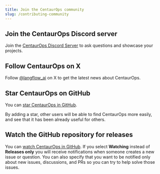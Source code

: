 ```yaml
---
title: Join the CentaurOps community
slug: /contributing-community
---
```




## Join the CentaurOps Discord server

Join the [CentaurOps Discord Server](https://discord.gg/EqksyE2EX9) to ask questions and showcase your projects.

## Follow CentaurOps on X

Follow [@langflow_ai](https://twitter.com/langflow_ai) on X to get the latest news about CentaurOps.

## Star CentaurOps on GitHub

You can [star CentaurOps in GitHub](https://github.com/langflow-ai/langflow).

By adding a star, other users will be able to find CentaurOps more easily, and see that it has been already useful for others.

## Watch the GitHub repository for releases

You can [watch CentaurOps in GitHub](https://github.com/langflow-ai/langflow). If you select **Watching** instead of **Releases only** you will receive notifications when someone creates a new issue or question. You can also specify that you want to be notified only about new issues, discussions, and PRs so you can try to help solve those issues.

